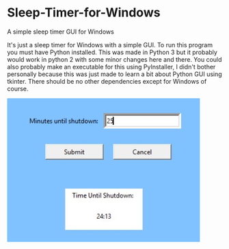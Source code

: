 # Sleep-Timer-for-Windows
A simple sleep timer GUI for Windows

It's just a sleep timer for Windows with a simple GUI.
To run this program you must have Python installed. This was made in Python 3 but it probably would 
work in python 2 with some minor changes here and there. You could also probably make an executable
for this using PyInstaller, I didn't bother personally because this was just made to learn a bit about
Python GUI using tkinter. There should be no other dependencies except for Windows of course.

![GUI Demonstration](sleep-timer.jpg)

